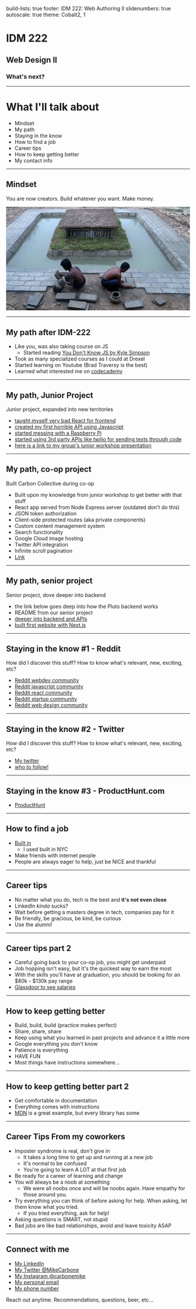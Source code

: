 build-lists: true
footer: IDM 222: Web Authoring II
slidenumbers: true
autoscale: true
theme: Cobalt2, 1

# IDM 222

## Web Design II

### What's next?

---

# What I'll talk about

- Mindset
- My path
- Staying in the know
- How to find a job
- Career tips
- How to keep getting better
- My contact info

---

## Mindset

You are now creators. Build whatever you want. Make money.

![right](images/swimming-pool.jpg)

---

## My path after IDM-222

- Like you, was also taking course on JS
    - Started reading [You Don't Know JS by Kyle Simpson](https://www.amazon.com/dp/B084BNMN7T)
- Took as many specialized courses as I could at Drexel
- Started learning on Youtube (Brad Traversy is the best) 
- Learned what interested me on [codecademy](https://codecademy.com)

---

## My path, Junior Project
Junior project, expanded into new territories

- [taught myself very bad React for frontend](https://reactjs.org)
- [created my first horrible API using Javascript](https://www.youtube.com/watch?v=PBTYxXADG_k)
- [started messing with a Raspberry Pi](https://www.raspberrypi.org/)
- [started using 3rd party APIs like twilio for sending texts through code](https://twilio.com)
- [here is a link to my group's junior workshop presentation](https://www.youtube.com/watch?v=tkcIYvzdqeE)

---

## My path, co-op project

Built Carbon Collective during co-op

- Built upon my knowledge from junior workshop to get better with that stuff
- React app served from Node Express server (outdated don't do this)
- JSON token authorization
- Client-side protected routes (aka private components)
- Custom content management system
- Search functionality
- Google Cloud image hosting
- Twitter API integration
- Infinite scroll pagination
- [Link](https://www.carboncollective.com)

---

## My path, senior project

Senior project, dove deeper into backend

- the link below goes deep into how the Pluto backend works
- README from our senior project
- [deeper into backend and APIs](https://github.com/drexel-pluto/pluto-server)
- [built first website with Next.js](https://nextjs.org)

---

## Staying in the know #1 - Reddit

How did I discover this stuff? How to know what's relevant, new, exciting, etc?

- [Reddit webdev community](https://reddit.com/r/webdev)
- [Reddit javascript community](https://reddit.com/r/javascript)
- [Reddit react community](https://reddit.com/r/reactjs)
- [Reddit startup community](https://reddit.com/r/startups)
- [Reddit web design community](https://reddit.com/r/web_design)

---

## Staying in the know #2 - Twitter

How did I discover this stuff? How to know what's relevant, new, exciting, etc?

- [My twitter](https://twitter.com/MikeCarbone)
- [who to follow!](https://twitter.com/i/lists/1500661393250566144/members)

---

## Staying in the know #3 - ProductHunt.com

- [ProductHunt](https://producthunt.com)

---

## How to find a job

- [Built in](https://builtin.com)
    - I used built in NYC
- Make friends with internet people
- People are always eager to help, just be NICE and thankful

---

## Career tips

- No matter what you do, tech is the best and **it's not even close**
- LinkedIn *kinda* sucks?
- Wait before getting a masters degree in tech, companies pay for it
- Be friendly, be gracious, be kind, be curious
- Use the alumni!

---

## Career tips part 2
- Careful going back to your co-op job, you might get underpaid
- Job hopping isn't easy, but it's the quickest way to earn the most
- With the skills you'll have at graduation, you should be looking for an $80k - $130k pay range
- [Glassdoor to see salaries](https://glassdoor.com)

---

## How to keep getting better
- Build, build, build (practice makes perfect)
- Share, share, share
- Keep using what you learned in past projects and advance it a little more
- Google everything you don't know
- Patience is everything
- HAVE FUN
- Most things have instructions somewhere...

---

## How to keep getting better part 2
- Get comfortable in documentation
- Everything comes with instructions
- [MDN](https://developer.mozilla.org/en-US/docs/Web/CSS/scroll-behavior) is a great example, but every library has some

---

## Career Tips From my coworkers
- Imposter syndrome is real, don't give in
    - It takes a long time to get up and running at a new job
    - It's normal to be confused
    - You're going to learn A LOT at that first job
- Be ready for a career of learning and change
- You will always be a noob at something
    - We were all noobs once and will be noobs again. Have empathy for those around you.
- Try everything you can think of before asking for help. When asking, let them know what you tried.
    - If you tried everything, ask for help!
- Asking questions is SMART, not stupid
- Bad jobs are like bad relationships, avoid and leave toxicity ASAP

---

## Connect with me
- [My LinkedIn](https://www.linkedin.com/in/carbone-mike/)
- [My Twitter @MikeCarbone](https://twitter.com/MikeCarbone)
- [My Instagram @carbonemike](https://instagram.com/carbonemike)
- [My personal email]()
- [My phone number]()

Reach out anytime. Recommendations, questions, beer, etc...
